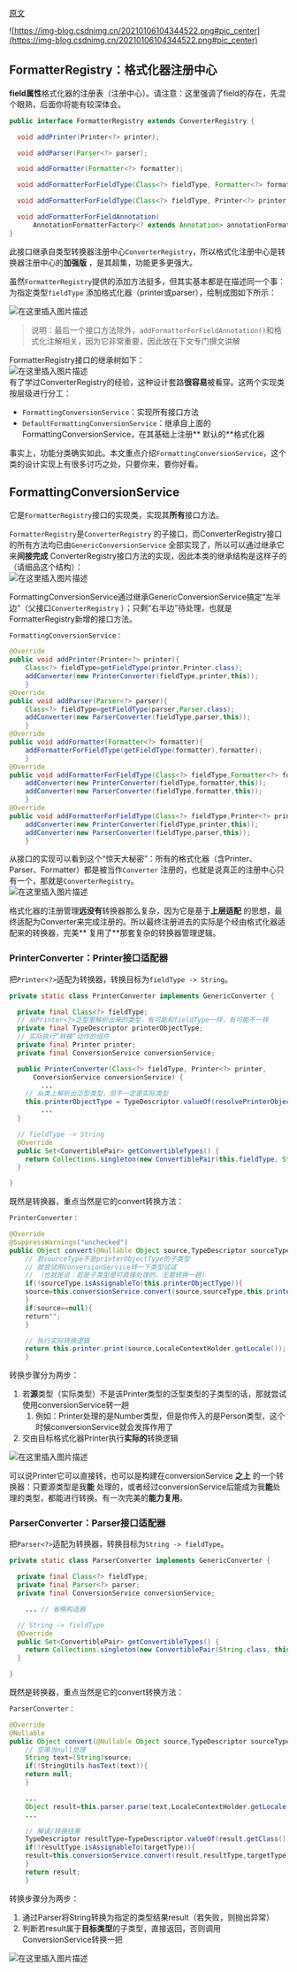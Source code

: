 [原文](https://fangshixiang.blog.csdn.net/article/details/111824522)

![https://img-blog.csdnimg.cn/20210106104344522.png#pic_center](https://img-blog.csdnimg.cn/20210106104344522.png#pic_center)

## FormatterRegistry：格式化器注册中心

**field属性**格式化器的注册表（注册中心）。请注意：这里强调了field的存在，先混个眼熟，后面你将能有较深体会。

```java
public interface FormatterRegistry extends ConverterRegistry {

  void addPrinter(Printer<?> printer);

  void addParser(Parser<?> parser);

  void addFormatter(Formatter<?> formatter);

  void addFormatterForFieldType(Class<?> fieldType, Formatter<?> formatter);

  void addFormatterForFieldType(Class<?> fieldType, Printer<?> printer, Parser<?> parser);

  void addFormatterForFieldAnnotation(
      AnnotationFormatterFactory<? extends Annotation> annotationFormatterFactory);
}
```

此接口继承自类型转换器注册中心`ConverterRegistry`，所以格式化注册中心是转换器注册中心的**加强版**
，是其超集，功能更多更强大。

虽然`FormatterRegistry`提供的添加方法挺多，但其实基本都是在描述同一个事：为指定类型`fieldType`
添加格式化器（printer或parser），绘制成图如下所示：

![在这里插入图片描述](https://img-blog.csdnimg.cn/20201227221334697.png#pic_center)

> 说明：最后一个接口方法除外，`addFormatterForFieldAnnotation()`和格式化注解相关，因为它非常重要，因此放在下文专门撰文讲解

FormatterRegistry接口的继承树如下：  
![在这里插入图片描述](https://img-blog.csdnimg.cn/20201227221601744.png#pic_center)  
有了学过ConverterRegistry的经验，这种设计套路**很容易**被看穿。这两个实现类按层级进行分工：

- `FormattingConversionService`：实现所有接口方法
- `DefaultFormattingConversionService`：继承自上面的FormattingConversionService，在其基础上注册**
  默认的**格式化器

事实上，功能分类确实如此。本文重点介绍`FormattingConversionService`，这个类的设计实现上有很多讨巧之处，只要你来，要你好看。

## FormattingConversionService

它是`FormatterRegistry`接口的实现类，实现其**所有**接口方法。

`FormatterRegistry`是`ConverterRegistry`
的子接口，而ConverterRegistry接口的所有方法均已由`GenericConversionService`
全部实现了，所以可以通过继承它来**间接完成**
ConverterRegistry接口方法的实现，因此本类的继承结构是这样子的（请细品这个结构）：  
![在这里插入图片描述](https://img-blog.csdnimg.cn/20210103155139539.png#pic_center)

FormattingConversionService通过继承GenericConversionService搞定“左半边”（父接口`ConverterRegistry`
）；只剩“右半边”待处理，也就是FormatterRegistry新增的接口方法。

```java
FormattingConversionService：

@Override
public void addPrinter(Printer<?> printer){
    Class<?> fieldType=getFieldType(printer,Printer.class);
    addConverter(new PrinterConverter(fieldType,printer,this));
    }
@Override
public void addParser(Parser<?> parser){
    Class<?> fieldType=getFieldType(parser,Parser.class);
    addConverter(new ParserConverter(fieldType,parser,this));
    }
@Override
public void addFormatter(Formatter<?> formatter){
    addFormatterForFieldType(getFieldType(formatter),formatter);
    }
@Override
public void addFormatterForFieldType(Class<?> fieldType,Formatter<?> formatter){
    addConverter(new PrinterConverter(fieldType,formatter,this));
    addConverter(new ParserConverter(fieldType,formatter,this));
    }
@Override
public void addFormatterForFieldType(Class<?> fieldType,Printer<?> printer,Parser<?> parser){
    addConverter(new PrinterConverter(fieldType,printer,this));
    addConverter(new ParserConverter(fieldType,parser,this));
    }
```

从接口的实现可以看到这个“惊天大秘密”：所有的格式化器（含Printer、Parser、Formatter）都是被当作`Converter`
注册的，也就是说真正的注册中心只有一个，那就是`ConverterRegistry`。  
![在这里插入图片描述](https://img-blog.csdnimg.cn/20201227223654692.png#pic_center)

格式化器的注册管理**远没有**转换器那么复杂，因为它是基于**上层适配**
的思想，最终适配为Converter来完成注册的。所以最终注册进去的实际是个经由格式化器适配来的转换器，完美**
复用了**那套复杂的转换器管理逻辑。

### PrinterConverter：Printer接口适配器

把`Printer<?>`适配为转换器，转换目标为`fieldType -> String`。

```java
private static class PrinterConverter implements GenericConverter {

  private final Class<?> fieldType;
  // 从Printer<?>泛型里解析出来的类型，有可能和fieldType一样，有可能不一样
  private final TypeDescriptor printerObjectType;
  // 实际执行“转换”动作的组件
  private final Printer printer;
  private final ConversionService conversionService;

  public PrinterConverter(Class<?> fieldType, Printer<?> printer,
      ConversionService conversionService) {
		...
    // 从类上解析出泛型类型，但不一定是实际类型
    this.printerObjectType = TypeDescriptor.valueOf(resolvePrinterObjectType(printer));
		...
  }

  // fieldType -> String
  @Override
  public Set<ConvertiblePair> getConvertibleTypes() {
    return Collections.singleton(new ConvertiblePair(this.fieldType, String.class));
  }

}
```

既然是转换器，重点当然是它的convert转换方法：

```java
PrinterConverter：

@Override
@SuppressWarnings("unchecked")
public Object convert(@Nullable Object source,TypeDescriptor sourceType,TypeDescriptor targetType){
    // 若sourceType不是printerObjectType的子类型
    // 就尝试用conversionService转一下类型试试
    // （也就是说：若是子类型是可直接处理的，无需转换一趟）
    if(!sourceType.isAssignableTo(this.printerObjectType)){
    source=this.conversionService.convert(source,sourceType,this.printerObjectType);
    }
    if(source==null){
    return"";
    }

    // 执行实际转换逻辑
    return this.printer.print(source,LocaleContextHolder.getLocale());
    }
```

转换步骤分为两步：

1. 若**源**类型（实际类型）不是该Printer类型的泛型类型的子类型的话，那就尝试使用conversionService转一趟
    1. 例如：Printer处理的是Number类型，但是你传入的是Person类型，这个时候conversionService就会发挥作用了
2. 交由目标格式化器Printer执行**实际的**转换逻辑

![在这里插入图片描述](https://img-blog.csdnimg.cn/20210103221758587.png#pic_center)

可以说Printer它可以直接转，也可以是构建在conversionService **之上** 的一个转换器：只要源类型是我**能**
处理的，或者经过conversionService后能成为我**能**处理的类型，都能进行转换。有一次完美的**能力复用**。

### ParserConverter：Parser接口适配器

把`Parser<?>`适配为转换器，转换目标为`String -> fieldType`。

```java
private static class ParserConverter implements GenericConverter {

  private final Class<?> fieldType;
  private final Parser<?> parser;
  private final ConversionService conversionService;

	... // 省略构造器

  // String -> fieldType
  @Override
  public Set<ConvertiblePair> getConvertibleTypes() {
    return Collections.singleton(new ConvertiblePair(String.class, this.fieldType));
  }

}
```

既然是转换器，重点当然是它的convert转换方法：

```java
ParserConverter：

@Override
@Nullable
public Object convert(@Nullable Object source,TypeDescriptor sourceType,TypeDescriptor targetType){
    // 空串当null处理
    String text=(String)source;
    if(!StringUtils.hasText(text)){
    return null;
    }

    ...
    Object result=this.parser.parse(text,LocaleContextHolder.getLocale());
    ...

    // 解读/转换结果
    TypeDescriptor resultType=TypeDescriptor.valueOf(result.getClass());
    if(!resultType.isAssignableTo(targetType)){
    result=this.conversionService.convert(result,resultType,targetType);
    }
    return result;
    }
```

转换步骤分为两步：

1. 通过Parser将String转换为指定的类型结果result（若失败，则抛出异常）
2. 判断若result属于**目标类型**的子类型，直接返回，否则调用ConversionService转换一把

![在这里插入图片描述](https://img-blog.csdnimg.cn/20210103222351831.png#pic_center)